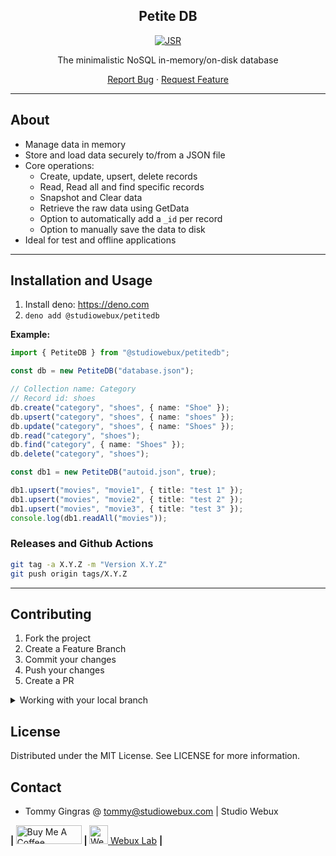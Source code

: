 <div align="center">

<h2>Petite DB</h2>

[![JSR](https://jsr.io/badges/@studiowebux/petitedb)](https://jsr.io/@studiowebux/petitedb)

<p>The minimalistic NoSQL in-memory/on-disk database</p>

<p align="center">
  <a href="https://github.com/studiowebux/petitedb/issues">Report Bug</a>
  ·
  <a href="https://github.com/studiowebux/petitedb/issues">Request Feature</a>
</p>
</div>

---

## About

* Manage data in memory
* Store and load data securely to/from a JSON file
* Core operations:
	+ Create, update, upsert, delete records
	+ Read, Read all and find specific records
	+ Snapshot and Clear data
	+ Retrieve the raw data using GetData
	+ Option to automatically add a `_id` per record
	+ Option to manually save the data to disk
* Ideal for test and offline applications

---

## Installation and Usage

1. Install deno: https://deno.com
2. `deno add @studiowebux/petitedb`

**Example:**

```ts
import { PetiteDB } from "@studiowebux/petitedb";

const db = new PetiteDB("database.json");

// Collection name: Category
// Record id: shoes
db.create("category", "shoes", { name: "Shoe" });
db.upsert("category", "shoes", { name: "shoes" });
db.update("category", "shoes", { name: "Shoes" });
db.read("category", "shoes");
db.find("category", { name: "Shoes" });
db.delete("category", "shoes");
```

```ts
const db1 = new PetiteDB("autoid.json", true);

db1.upsert("movies", "movie1", { title: "test 1" });
db1.upsert("movies", "movie2", { title: "test 2" });
db1.upsert("movies", "movie3", { title: "test 3" });
console.log(db1.readAll("movies"));
```


### Releases and Github Actions

```bash
git tag -a X.Y.Z -m "Version X.Y.Z"
git push origin tags/X.Y.Z
```

---

## Contributing

1. Fork the project
2. Create a Feature Branch
3. Commit your changes
4. Push your changes
5. Create a PR

<details>
<summary>Working with your local branch</summary>

**Branch Checkout:**

```bash
git checkout -b <feature|fix|release|chore|hotfix>/prefix-name
```

> Your branch name must starts with [feature|fix|release|chore|hotfix] and use a / before the name;
> Use hyphens as separator;
> The prefix correspond to your Kanban tool id (e.g. abc-123)

**Keep your branch synced:**

```bash
git fetch origin
git rebase origin/master
```

**Commit your changes:**

```bash
git add .
git commit -m "<feat|ci|test|docs|build|chore|style|refactor|perf|BREAKING CHANGE>: commit message"
```

> Follow this convention commitlint for your commit message structure

**Push your changes:**

```bash
git push origin <feature|fix|release|chore|hotfix>/prefix-name
```

**Examples:**

```bash
git checkout -b release/v1.15.5
git checkout -b feature/abc-123-something-awesome
git checkout -b hotfix/abc-432-something-bad-to-fix
```

```bash
git commit -m "docs: added awesome documentation"
git commit -m "feat: added new feature"
git commit -m "test: added tests"
```

</details>

## License

Distributed under the MIT License. See LICENSE for more information.

## Contact

- Tommy Gingras @ tommy@studiowebux.com | Studio Webux

<div>
<b> | </b>
<a href="https://www.buymeacoffee.com/studiowebux" target="_blank"
      ><img
        src="https://cdn.buymeacoffee.com/buttons/v2/default-yellow.png"
        alt="Buy Me A Coffee"
        style="height: 30px !important; width: 105px !important"
        height="30"
        width="105"
/></a>
<b> | </b>
<a href="https://webuxlab.com" target="_blank"
      ><img
        src="https://webuxlab-static.s3.ca-central-1.amazonaws.com/logoAmpoule.svg"
        alt="Webux Logo"
        style="height: 30px !important"
        height="30"
/> Webux Lab</a>
<b> | </b>
</div>
